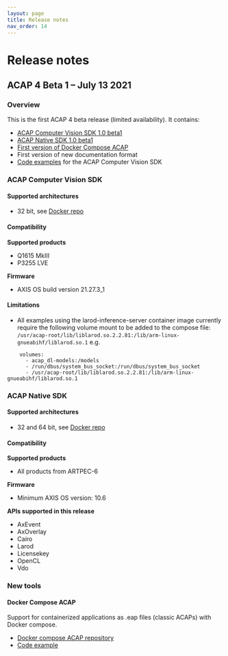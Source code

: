 ```yaml
---
layout: page
title: Release notes
nav_order: 14
---
```


# Release notes

## ACAP 4 Beta 1 – July 13 2021
### Overview
This is the first ACAP 4 beta release (limited availability). It contains:

* [ACAP Computer Vision SDK 1.0 beta1](#acap-computer-vision-sdk) 
* [ACAP Native SDK 1.0 beta1](#acap-native-sdk)
* [First version of Docker Compose ACAP](#docker-compose-acap)
* First version of new documentation format
* [Code examples]( https://github.com/AxisCommunications/acap-application-examples) for the ACAP Computer Vision SDK

### ACAP Computer Vision SDK
#### Supported architectures

* 32 bit, see [Docker repo](https://hub.docker.com/repository/docker/axisecp/acap-computer-vision-sdk)

#### Compatibility

**Supported products**
* Q1615 MkIII
* P3255 LVE

**Firmware**
* AXIS OS build version 21.27.3_1


#### Limitations

* All examples using the larod-inference-server container image currently require the following volume mount to be added to the compose file: `/usr/acap-root/lib/liblarod.so.2.2.81:/lib/arm-linux-gnueabihf/liblarod.so.1` e.g. 

```
    volumes:
      - acap_dl-models:/models
      - /run/dbus/system_bus_socket:/run/dbus/system_bus_socket
      - /usr/acap-root/lib/liblarod.so.2.2.81:/lib/arm-linux-gnueabihf/liblarod.so.1
 ```

### ACAP Native SDK 
#### Supported architectures

* 32 and 64 bit, see [Docker repo](https://hub.docker.com/repository/docker/axisecp/acap-native-sdk)

#### Compatibility

**Supported products**
* All products from ARTPEC-6

**Firmware**
* Minimum AXIS OS version: 10.6

**APIs supported in this release**
* AxEvent
* AxOverlay
* Cairo
* Larod
* Licensekey
* OpenCL
* Vdo

### New tools
#### Docker Compose ACAP

Support for containerized applications as .eap files (classic ACAPs) with Docker compose. 
* [Docker compose ACAP repository]( https://hub.docker.com/repository/docker/axisecp/docker-compose-acap)
* [Code example]( https://github.com/AxisCommunications/acap-native-sdk-examples/tree/master/container-example)
